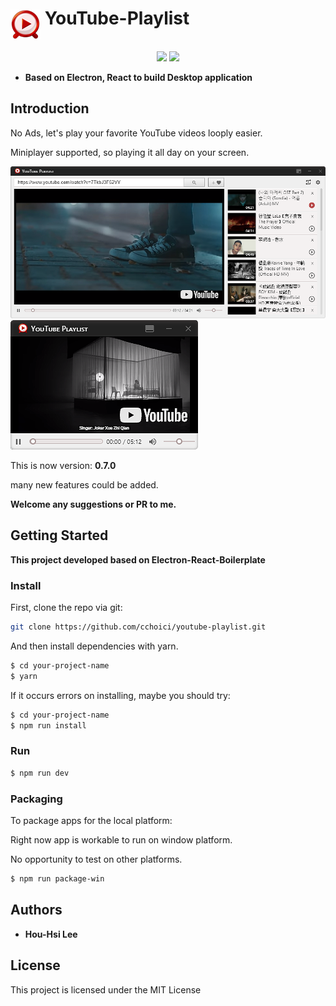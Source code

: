 # <img src='./internals/img/youtubePlaylist.png' align='middle' /> **YouTube-Playlist**


<div align="center">
<img src='https://img.shields.io/github/license/mashape/apistatus.svg' />
<img src='https://img.shields.io/badge/PRs-welcome-red.svg' />
</div>

* **Based on Electron, React to build Desktop application**

## Introduction

No Ads, let's play your favorite YouTube videos looply easier.

Miniplayer supported, so playing it all day on your screen.

<img src='./internals/img/player.png' />

<img src='./internals/img/miniPlayer.png' />

This is now version: **0.7.0**

many new features could be added.

**Welcome any suggestions or PR to me.**

## Getting Started

**This project developed based on Electron-React-Boilerplate**


### Install

First, clone the repo via git:

```bash
git clone https://github.com/cchoici/youtube-playlist.git
```

And then install dependencies with yarn.

```bash
$ cd your-project-name
$ yarn
```
If it occurs errors on installing, maybe you should try:

```bash
$ cd your-project-name
$ npm run install
```

### Run

```bash
$ npm run dev
```

### Packaging

To package apps for the local platform:

Right now app is workable to run on window platform.

No opportunity to test on other platforms.

```bash
$ npm run package-win
```

## Authors

* **Hou-Hsi Lee**

## License

This project is licensed under the MIT License
